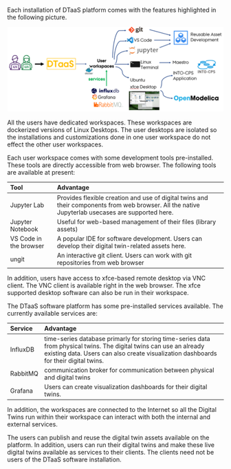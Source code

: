 Each installation of DTaaS platform comes with the features highlighted in the following picture.

![Features](current-status.png)

All the users have dedicated workspaces. These workspaces are dockerized versions of Linux Desktops. The user desktops are isolated so the installations and customizations done in one user workspace do not effect the other user workspaces.

Each user workspace comes with some development tools pre-installed. These tools are directly accessible from web browser. The following tools are available at present:

| Tool | Advantage |
|:---|:---|
| Jupyter Lab | Provides flexible creation and use of digital twins and their components from web browser. All the native Jupyterlab usecases are supported here. |
| Jupyter Notebook | Useful for web-based management of their files (library assets) |
| VS Code in the browser | A popular IDE for software development. Users can develop their digital twin-related assets here. |
| ungit | An interactive git client. Users can work with git repositories from web browser |


In addition, users have access to xfce-based remote desktop via VNC client. The VNC client is available right in the web browser. The xfce supported desktop software can also be run in their workspace.

The DTaaS software platform has some pre-installed services available. The currently available services are:

| Service | Advantage |
|:---|:---|
| InfluxDB | time-series database primarly for storing time-series data from physical twins. The digital twins can use an already existing data. Users can also create visualization dashboards for their digital twins. |
| RabbitMQ | communication broker for communication between physical and digital twins |
| Grafana | Users can create visualization dashboards for their digital twins. |

In addition, the workspaces are connected to the Internet so all the Digital Twins run within their workspace can interact with both the internal and external services.

The users can publish and reuse the digital twin assets available on the platform. In addition, users can run their digital twins and make these live digital twins available as services to their clients. The clients need not be users of the DTaaS software installation.
